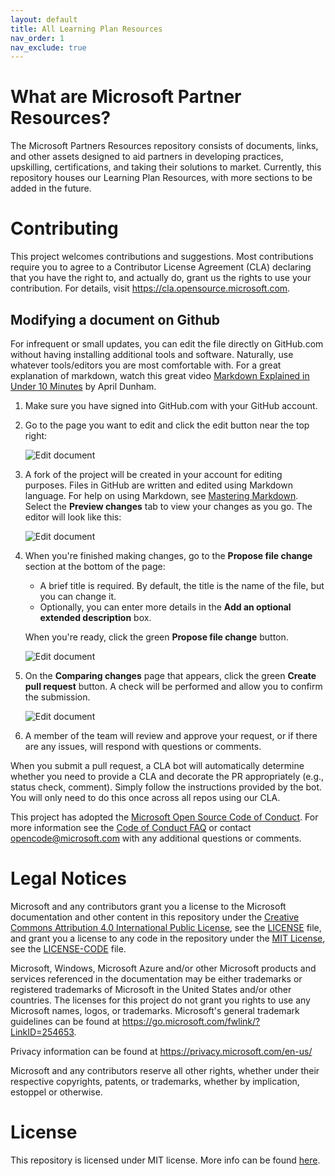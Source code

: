 ```yaml
---
layout: default
title: All Learning Plan Resources
nav_order: 1
nav_exclude: true
---
```


# What are Microsoft Partner Resources?

The Microsoft Partners Resources repository consists of documents, links, and other assets designed to aid partners in developing practices, upskilling, certifications, and taking their solutions to market.  Currently, this repository houses our Learning Plan Resources, with more sections to be added in the future.

# Contributing

This project welcomes contributions and suggestions.  Most contributions require you to agree to a
Contributor License Agreement (CLA) declaring that you have the right to, and actually do, grant us
the rights to use your contribution. For details, visit https://cla.opensource.microsoft.com.

## Modifying a document on Github

For infrequent or small updates, you can edit the file directly on GitHub.com without having installing additional tools and software.  Naturally, use whatever tools/editors you are most comfortable with. For a great explanation of markdown, watch this great video [Markdown Explained in Under 10 Minutes](https://www.youtube.com/watch?v=Y83zrODz-lk) by April Dunham.

1. Make sure you have signed into GitHub.com with your GitHub account.
2. Go to the page you want to edit and click the edit button near the top right:

   ![Edit document](assets/editdoc.png)

3. A fork of the project will be created in your account for editing purposes. Files in GitHub are written and edited using Markdown language. For help on using Markdown, see [Mastering Markdown](https://guides.github.com/features/mastering-markdown/). Select the **Preview changes** tab to view your changes as you go.  The editor will look like this:

   ![Edit document](assets/editdoc2.png)

6. When you're finished making changes, go to the **Propose file change** section at the bottom of the page:

   - A brief title is required. By default, the title is the name of the file, but you can change it.
   - Optionally, you can enter more details in the **Add an optional extended description** box.

   When you're ready, click the green **Propose file change** button.

      ![Edit document](assets/savechanges.png)

7. On the **Comparing changes** page that appears, click the green **Create pull request** button. A check will be performed and allow you to confirm the submission.

      ![Edit document](assets/pullrequest.png)

8. A member of the team will review and approve your request, or if there are any issues, will respond with questions or comments.

When you submit a pull request, a CLA bot will automatically determine whether you need to provide
a CLA and decorate the PR appropriately (e.g., status check, comment).  Simply follow the instructions
provided by the bot. You will only need to do this once across all repos using our CLA.

This project has adopted the [Microsoft Open Source Code of Conduct](https://opensource.microsoft.com/codeofconduct/).
For more information see the [Code of Conduct FAQ](https://opensource.microsoft.com/codeofconduct/faq/) or
contact [opencode@microsoft.com](mailto:opencode@microsoft.com) with any additional questions or comments.

# Legal Notices

Microsoft and any contributors grant you a license to the Microsoft documentation and other content
in this repository under the [Creative Commons Attribution 4.0 International Public License](https://creativecommons.org/licenses/by/4.0/legalcode),
see the [LICENSE](LICENSE) file, and grant you a license to any code in the repository under the [MIT License](https://opensource.org/licenses/MIT), see the
[LICENSE-CODE](LICENSE-CODE) file.

Microsoft, Windows, Microsoft Azure and/or other Microsoft products and services referenced in the documentation
may be either trademarks or registered trademarks of Microsoft in the United States and/or other countries.
The licenses for this project do not grant you rights to use any Microsoft names, logos, or trademarks.
Microsoft's general trademark guidelines can be found at https://go.microsoft.com/fwlink/?LinkID=254653.

Privacy information can be found at https://privacy.microsoft.com/en-us/

Microsoft and any contributors reserve all other rights, whether under their respective copyrights, patents,
or trademarks, whether by implication, estoppel or otherwise.

# License

This repository is licensed under MIT license. More info can be found [here](/LICENSE).

